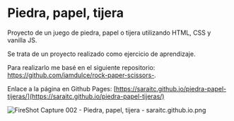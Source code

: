 # Piedra, papel, tijera

Proyecto de un juego de piedra, papel o tijera utilizando HTML, CSS y vanilla JS.

Se trata de un proyecto realizado como ejercicio de aprendizaje.

Para realizarlo me basé en el siguiente repositorio: https://github.com/iamdulce/rock-paper-scissors-.

Enlace a la página en Github Pages: [https://saraitc.github.io/piedra-papel-tijeras/](https://saraitc.github.io/piedra-papel-tijeras/) 

![FireShot Capture 002 - Piedra, papel, tijera - saraitc.github.io.png](https://i.ibb.co/wzyPcJZ/Fire-Shot-Capture-002-Piedra-papel-tijera-saraitc-github-io.png)

